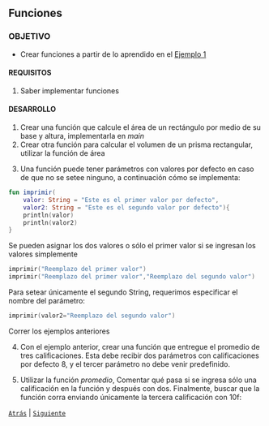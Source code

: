 
	
## Funciones

### OBJETIVO 

- Crear funciones a partir de lo aprendido en el [Ejemplo 1](../Ejemplo-01)

#### REQUISITOS 

1. Saber implementar funciones

#### DESARROLLO

1. Crear una función que calcule el área de un rectángulo por medio de su base y altura, implementarla en *main*
2. Crear otra función para calcular el volumen de un prisma rectangular, utilizar la función de área

<!-- <details>
	<summary>Solucion</summary>
	
Respuesta a 1)
```kotlin
fun main(){
    val base = 20f
    val altura =4f
    val area = areaRectangulo(base,altura)
    println("el área del rectángulo es $area")
}

fun areaRectangulo(base: Float, altura: Float):Float{
    return base*altura
}
```

Respuesta a 2)
```kotlin
fun main(){
...
val ancho = 2f

...
 val volumen = volumenPrisma(base,altura,ancho)
 println("el volumen del prisma es $volumen")
}
...

fun volumenPrisma(base: Float, altura:Float, ancho: Float):Float{
    return areaRectangulo(base,altura)*ancho
}
```

</details> -->

3. Una función puede tener parámetros con valores por defecto en caso de que no se setee ninguno, a continuación cómo se implementa: 

```kotlin
fun imprimir(
	valor: String = "Este es el primer valor por defecto",
	valor2: String = "Este es el segundo valor por defecto"){
	println(valor)
	println(valor2)
}
```

Se pueden asignar los dos valores o sólo el primer valor si se ingresan los valores simplemente

```kotlin
imprimir("Reemplazo del primer valor")
imprimir("Reemplazo del primer valor","Reemplazo del segundo valor")
```

Para setear únicamente el segundo String, requerimos especificar el nombre del parámetro:

```kotlin
imprimir(valor2="Reemplazo del segundo valor")
```

Correr los ejemplos anteriores 

4. Con el ejemplo anterior, crear una función que entregue el promedio de tres calificaciones. Esta debe recibir dos parámetros con calificaciones por defecto 8, y el tercer parámetro no debe venir predefinido. 

<!-- <details>
	<summary>Solucion</summary>
	
```kotlin
fun promedio(primera: Float = 8f,
             segunda: Float = 8f,
             tercera: Float): Float{
    return (primera + segunda + tercera)/3f
}

```
</details> -->

5. Utilizar la función *promedio*, Comentar qué pasa si se ingresa sólo una calificación en la función y después con dos. Finalmente, buscar que la función corra enviando únicamente la tercera calificación con 10f:

<!-- <details>
	<summary>Solucion</summary>
	
```kotlin
val promedio = promedio(tercera = 10f)
```

el resultado debe ser: 

> El promedio del alumno es 8.666667

</details> -->

[`Atrás`](../Ejemplo-01) | [`Siguiente`](../Ejemplo-02)








